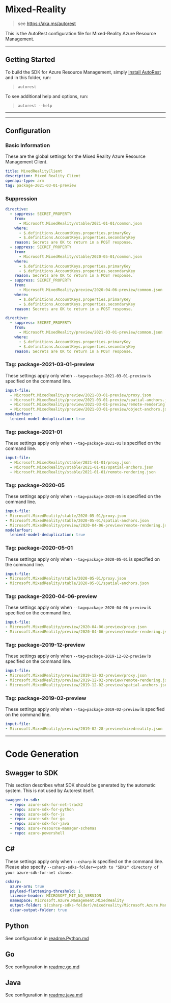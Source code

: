 # Mixed-Reality

> see https://aka.ms/autorest

This is the AutoRest configuration file for Mixed-Reality Azure Resource Management.


---

## Getting Started

To build the SDK for Azure Resource Management, simply [Install AutoRest](https://aka.ms/autorest/install) and in this folder, run:

> `autorest`

To see additional help and options, run:

> `autorest --help`

---

---

## Configuration

### Basic Information

These are the global settings for the Mixed Reality Azure Resource Management Client.

``` yaml
title: MixedRealityClient
description: Mixed Reality Client
openapi-type: arm
tag: package-2021-03-01-preview
```

### Suppression
``` yaml
directive:
  - suppress: SECRET_PROPERTY
    from:
      - Microsoft.MixedReality/stable/2021-01-01/common.json
    where:
      - $.definitions.AccountKeys.properties.primaryKey
      - $.definitions.AccountKeys.properties.secondaryKey
    reason: Secrets are OK to return in a POST response.
  - suppress: SECRET_PROPERTY
    from:
      - Microsoft.MixedReality/stable/2020-05-01/common.json
    where:
      - $.definitions.AccountKeys.properties.primaryKey
      - $.definitions.AccountKeys.properties.secondaryKey
    reason: Secrets are OK to return in a POST response.
  - suppress: SECRET_PROPERTY
    from:
      - Microsoft.MixedReality/preview/2020-04-06-preview/common.json
    where:
      - $.definitions.AccountKeys.properties.primaryKey
      - $.definitions.AccountKeys.properties.secondaryKey
    reason: Secrets are OK to return in a POST response.
```

``` yaml
directive:
  - suppress: SECRET_PROPERTY
    from:
      - Microsoft.MixedReality/preview/2021-03-01-preview/common.json
    where:
      - $.definitions.AccountKeys.properties.primaryKey
      - $.definitions.AccountKeys.properties.secondaryKey
    reason: Secrets are OK to return in a POST response.
```

### Tag: package-2021-03-01-preview

These settings apply only when `--tag=package-2021-03-01-preview` is specified on the command line.

```yaml $(tag) == 'package-2021-03-01-preview'
input-file:
  - Microsoft.MixedReality/preview/2021-03-01-preview/proxy.json
  - Microsoft.MixedReality/preview/2021-03-01-preview/spatial-anchors.json
  - Microsoft.MixedReality/preview/2021-03-01-preview/remote-rendering.json
  - Microsoft.MixedReality/preview/2021-03-01-preview/object-anchors.json
modelerfour:
  lenient-model-deduplication: true
```

### Tag: package-2021-01

These settings apply only when `--tag=package-2021-01` is specified on the command line.

```yaml $(tag) == 'package-2021-01'
input-file:
  - Microsoft.MixedReality/stable/2021-01-01/proxy.json
  - Microsoft.MixedReality/stable/2021-01-01/spatial-anchors.json
  - Microsoft.MixedReality/stable/2021-01-01/remote-rendering.json
```

### Tag: package-2020-05

These settings apply only when `--tag=package-2020-05` is specified on the command line.

``` yaml $(tag) == 'package-2020-05'
input-file:
- Microsoft.MixedReality/stable/2020-05-01/proxy.json
- Microsoft.MixedReality/stable/2020-05-01/spatial-anchors.json
- Microsoft.MixedReality/preview/2020-04-06-preview/remote-rendering.json
modelerfour:
  lenient-model-deduplication: true
```


### Tag: package-2020-05-01

These settings apply only when `--tag=package-2020-05-01` is specified on the command line.

``` yaml $(tag) == 'package-2020-05-01'
input-file:
- Microsoft.MixedReality/stable/2020-05-01/proxy.json
- Microsoft.MixedReality/stable/2020-05-01/spatial-anchors.json
```

### Tag: package-2020-04-06-preview

These settings apply only when `--tag=package-2020-04-06-preview` is specified on the command line.

``` yaml $(tag) == 'package-2020-04-06-preview'
input-file:
- Microsoft.MixedReality/preview/2020-04-06-preview/proxy.json
- Microsoft.MixedReality/preview/2020-04-06-preview/remote-rendering.json
```

### Tag: package-2019-12-preview

These settings apply only when `--tag=package-2019-12-02-preview` is specified on the command line.

``` yaml $(tag) == 'package-2019-12-02-preview'
input-file:
- Microsoft.MixedReality/preview/2019-12-02-preview/proxy.json
- Microsoft.MixedReality/preview/2019-12-02-preview/remote-rendering.json
- Microsoft.MixedReality/preview/2019-12-02-preview/spatial-anchors.json
```

### Tag: package-2019-02-preview

These settings apply only when `--tag=package-2019-02-preview` is specified on the command line.

``` yaml $(tag) == 'package-2019-02-preview'
input-file:
- Microsoft.MixedReality/preview/2019-02-28-preview/mixedreality.json
```

---

# Code Generation

## Swagger to SDK

This section describes what SDK should be generated by the automatic system.
This is not used by Autorest itself.

``` yaml $(swagger-to-sdk)
swagger-to-sdk:
  - repo: azure-sdk-for-net-track2
  - repo: azure-sdk-for-python
  - repo: azure-sdk-for-js
  - repo: azure-sdk-for-go
  - repo: azure-sdk-for-java
  - repo: azure-resource-manager-schemas
  - repo: azure-powershell
```

## C#

These settings apply only when `--csharp` is specified on the command line.
Please also specify `--csharp-sdks-folder=<path to "SDKs" directory of your azure-sdk-for-net clone>`.

``` yaml $(csharp)
csharp:
  azure-arm: true
  payload-flattening-threshold: 1
  license-header: MICROSOFT_MIT_NO_VERSION
  namespace: Microsoft.Azure.Management.MixedReality
  output-folder: $(csharp-sdks-folder)/mixedreality/Microsoft.Azure.Management.MixedReality/src/Generated
  clear-output-folder: true
```

## Python

See configuration in [readme.Python.md](./readme.python.md)

## Go

See configuration in [readme.go.md](./readme.go.md)

## Java

See configuration in [readme.java.md](./readme.java.md)


